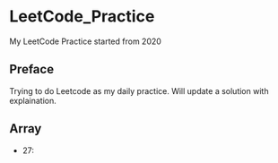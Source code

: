 # LeetCode_Practice
My LeetCode Practice started from 2020
## Preface
Trying to do Leetcode as my daily practice. Will update a solution with explaination.
## Array
- 27:
